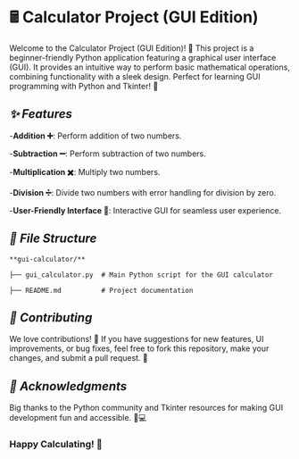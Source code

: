 # 🖩 Calculator Project (GUI Edition)

Welcome to the Calculator Project (GUI Edition)! 🎉 This project is a beginner-friendly Python application featuring a graphical user interface (GUI). It provides an intuitive way to perform basic mathematical operations, combining functionality with a sleek design. Perfect for learning GUI programming with Python and Tkinter! 🐍


## *✨ Features*

-**Addition ➕**: Perform addition of two numbers.

-**Subtraction ➖**: Perform subtraction of two numbers.

-**Multiplication ✖️**: Multiply two numbers.

-**Division ➗**: Divide two numbers with error handling for division by zero.

-**User-Friendly Interface 🎨**: Interactive GUI for seamless user experience.


## *📂 File Structure*

```
**gui-calculator/**

├── gui_calculator.py  # Main Python script for the GUI calculator

├── README.md          # Project documentation
```


## *🤝 Contributing*

We love contributions! 💖 If you have suggestions for new features, UI improvements, or bug fixes, feel free to fork this repository, make your changes, and submit a pull request. 🙌


## *🌟 Acknowledgments*

Big thanks to the Python community and Tkinter resources for making GUI development fun and accessible. 🐍💻


### Happy Calculating! 🎉


